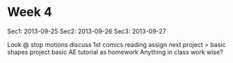 # Week 4

Sec1: 2013-09-25
Sec2: 2013-09-26
Sec3: 2013-09-27

Look @ stop motions
discuss 1st comics reading
assign next project > basic shapes project
basic AE tutorial as homework
Anything in class work wise?


